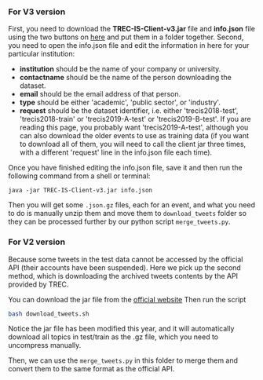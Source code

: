 ### For V3 version

First, you need to download the **TREC-IS-Client-v3.jar** file and **info.json** file using the two buttons on [here]([http://dcs.gla.ac.uk/~richardm/TREC_IS/2019/2019_Instructions.html](http://dcs.gla.ac.uk/~richardm/TREC_IS/2019/2019_Instructions.html)) and put them in a folder together. Second, you need to open the info.json file and edit the information in here for your particular institution:

- **institution** should be the name of your company or university.
- **contactname** should be the name of the person downloading the dataset.
- **email** should be the email address of that person.
- **type** should be either 'academic', 'public sector', or 'industry'.
- **request** should be the dataset identifier, i.e. either 'trecis2018-test', 'trecis2018-train' or 'trecis2019-A-test' or 'trecis2019-B-test'. If you are reading this page, you probably want 'trecis2019-A-test', although you can also download the older events to use as training data (if you want to download all of them, you will need to call the client jar three times, with a different 'request' line in the info.json file each time).

Once you have finished editing the info.json file, save it and then run the following command from a shell or terminal:

```
java -jar TREC-IS-Client-v3.jar info.json
```

Then you will get some `.json.gz` files, each for an event, and what you need to do is manually unzip them and move them to `download_tweets` folder so they can be processed further by our python script `merge_tweets.py`.



### For V2 version

Because some tweets in the test data cannot be accessed by the official API (their accounts have been suspended).
Here we pick up the second method, which is downloading the archived tweets contents by the API provided by TREC.

You can download the jar file from the [official website](http://dcs.gla.ac.uk/~richardm/TREC_IS/2018/2018TestDataset.html)
Then run the script

```bash
bash download_tweets.sh
```
Notice the jar file has been modified this year, and it will automatically download all topics in test/train as the .gz file, which you need to uncompress manually.

Then, we can use the `merge_tweets.py` in this folder to merge them and convert them to the same format as the official API.


